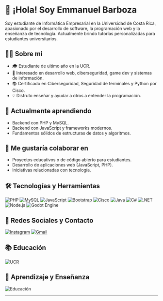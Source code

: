 # 👋 ¡Hola! Soy Emmanuel Barboza

Soy estudiante de Informática Empresarial en la Universidad de Costa Rica, apasionado por el desarrollo de software, la programación web y la enseñanza de tecnología. Actualmente brindo tutorías personalizadas para estudiantes universitarios.

## 👨‍💻 Sobre mí
- 🎓 Estudiante de ultimo año en la UCR.
- 🧠 Interesado en desarrollo web, ciberseguridad, game dev y sistemas de información.
- 📚 Certificado en Ciberseguridad, Seguridad de terminales y Python por Cisco.
- 💡 Disfruto enseñar y ayudar a otros a entender la programación.

## 🌱 Actualmente aprendiendo
- Backend con PHP y MySQL.
- Backend con JavaScript y frameworks modernos.
- Fundamentos sólidos de estructuras de datos y algoritmos.

## 🤝 Me gustaría colaborar en
- Proyectos educativos o de código abierto para estudiantes.
- Desarrollo de aplicaciones web (JavaScript, PHP).
- Iniciativas relacionadas con tecnología.

## 🛠️ Tecnologías y Herramientas

![PHP](https://img.shields.io/badge/PHP-777BB4?style=for-the-badge&logo=php&logoColor=white)
![MySQL](https://img.shields.io/badge/MySQL-4479A1?style=for-the-badge&logo=mysql&logoColor=white)
![JavaScript](https://img.shields.io/badge/JavaScript-F7DF1E?style=for-the-badge&logo=javascript&logoColor=black)
![Bootstrap](https://img.shields.io/badge/Bootstrap-7952B3?style=for-the-badge&logo=bootstrap&logoColor=white)
![Cisco](https://img.shields.io/badge/Cisco-049fd9?style=for-the-badge&logo=cisco&logoColor=black)
![Java](https://img.shields.io/badge/java-%23ED8B00.svg?style=for-the-badge&logo=openjdk&logoColor=white)
![C#](https://img.shields.io/badge/C%23-239120?style=for-the-badge&logo=c-sharp&logoColor=white)
![.NET](https://img.shields.io/badge/.NET-512BD4?style=for-the-badge&logo=dotnet&logoColor=white)
![Node.js](https://img.shields.io/badge/Node.js-339933?style=for-the-badge&logo=nodedotjs&logoColor=white)
![Godot Engine](https://img.shields.io/badge/GODOT-%23FFFFFF.svg?style=for-the-badge&logo=godot-engine)

## 📲 Redes Sociales y Contacto

[![Instagram](https://img.shields.io/badge/Instagram-E4405F?style=for-the-badge&logo=instagram&logoColor=white)](https://instagram.com/emmanuelbarboza.cr)
[![Gmail](https://img.shields.io/badge/Gmail-D14836?style=for-the-badge&logo=gmail&logoColor=white)](mailto:emmanuelbarboza.dev@gmail.com)

## 📚 Educación

![UCR](https://img.shields.io/badge/UCR-0066CC?style=for-the-badge&logo=university&logoColor=white)

## 🧠 Aprendizaje y Enseñanza

![Educación](https://img.shields.io/badge/Educación-FFD700?style=for-the-badge&logo=book&logoColor=black)


---

<!---
EmmanuelBarboza/EmmanuelBarboza is a ✨ special ✨ repository because its `README.md` (this file) appears on your GitHub profile.
You can click the Preview link to take a look at your changes.
--->
